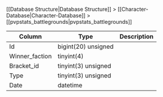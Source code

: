 [[Database Structure|Database Structure]] > [[Character-Database|Character-Database]] > [[pvpstats_battlegrounds|pvpstats_battlegrounds]]

Column | Type | Description
--- | --- | ---
Id | bigint(20) unsigned | 
Winner_faction | tinyint(4) | 
Bracket_id | tinyint(3) unsigned | 
Type | tinyint(3) unsigned | 
Date | datetime | 
